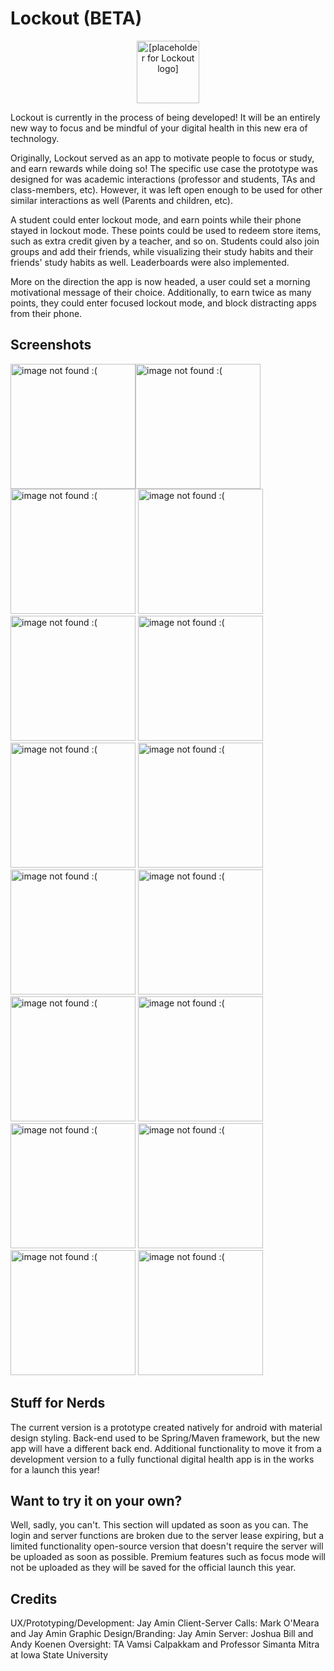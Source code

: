 
# Lockout (BETA)
<p align="center">
  <img src="./lockout-client/readme-src/ic_launcher.png" alt="[placeholder for Lockout logo]"
       height="100">
</p>

Lockout is currently in the process of being developed! It will be an entirely new way to focus and be mindful of your digital health in this new era of technology.

Originally, Lockout served as an app to motivate people to focus or study, and earn rewards while doing so! The specific use case the prototype was designed for was academic interactions (professor and students, TAs and class-members, etc). However, it was left open enough to be used for other similar interactions as well (Parents and children, etc).

A student could enter lockout mode, and earn points while their phone stayed in lockout mode. These points could be used to redeem store items, such as extra credit given by a teacher, and so on. Students could also join groups and add their friends, while visualizing their study habits and their friends' study habits as well. Leaderboards were also implemented.

More on the direction the app is now headed, a user could set a morning motivational message of their choice. Additionally, to earn twice as many points, they could enter focused lockout mode, and block distracting apps from their phone.

## Screenshots

<img src="./lockout-client/readme-src/ss-1.png" alt="image not found :(" width="200"><img src="./lockout-client/readme-src/ss-2.png" alt="image not found :(" width="200">
<img src="./lockout-client/readme-src/ss-3.png" alt="image not found :(" width="200">
<img src="./lockout-client/readme-src/ss-4.png" alt="image not found :(" width="200">
<img src="./lockout-client/readme-src/ss-5.png" alt="image not found :(" width="200">
<img src="./lockout-client/readme-src/ss-6.png" alt="image not found :(" width="200">
<img src="./lockout-client/readme-src/ss-7.png" alt="image not found :(" width="200">
<img src="./lockout-client/readme-src/ss-8.png" alt="image not found :(" width="200">
<img src="./lockout-client/readme-src/ss-9.png" alt="image not found :(" width="200">
<img src="./lockout-client/readme-src/ss-10.png" alt="image not found :(" width="200">
<img src="./lockout-client/readme-src/ss-11.png" alt="image not found :(" width="200">
<img src="./lockout-client/readme-src/ss-12.png" alt="image not found :(" width="200">
<img src="./lockout-client/readme-src/ss-13.png" alt="image not found :(" width="200">
<img src="./lockout-client/readme-src/ss-14.png" alt="image not found :(" width="200">
<img src="./lockout-client/readme-src/ss-15.png" alt="image not found :(" width="200">
<img src="./lockout-client/readme-src/ss-16.png" alt="image not found :(" width="200">


## Stuff for Nerds

The current version is a prototype created natively for android with material design styling. Back-end used to be Spring/Maven framework, but the new app will have a different back end. Additional functionality to move it from a development version to a fully functional digital health app is in the works for a launch this year!

## Want to try it on your own?

Well, sadly, you can't. This section will updated as soon as you can. The login and server functions are broken due to the server lease expiring, but a limited functionality open-source version that doesn't require the server will be uploaded as soon as possible. Premium features such as focus mode will not be uploaded as they will be saved for the official launch this year.


## Credits
UX/Prototyping/Development: Jay Amin
Client-Server Calls: Mark O'Meara and Jay Amin
Graphic Design/Branding: Jay Amin
Server: Joshua Bill and Andy Koenen
Oversight: TA Vamsi Calpakkam and Professor Simanta Mitra at Iowa State University
